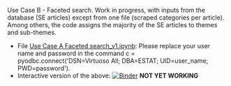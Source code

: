 
Use Case B - Faceted search. Work in progress, with inputs from the database (SE articles) except from one file (scraped categories per article). Among others, the code assigns the majority of the SE articles to themes and sub-themes.
* File [Use Case A Faceted search_v1.ipynb](https://github.com/eurostat/NLP4Stat/blob/main/Use%20Case%20A%20Faceted%20search/Use%20Case%20A%20Faceted%20search_v1.ipynb): Please replace your user name and password in the command c = pyodbc.connect('DSN=Virtuoso All; DBA=ESTAT; UID=user_name; PWD=password'). 
* Interactive version of the above: [![Binder](https://mybinder.org/badge_logo.svg)](https://mybinder.org/v2/gh/KSpiliop/Faceted/main?filepath=Use%20Case%20A%20Faceted%20search_v1.ipynb) **NOT YET WORKING**
